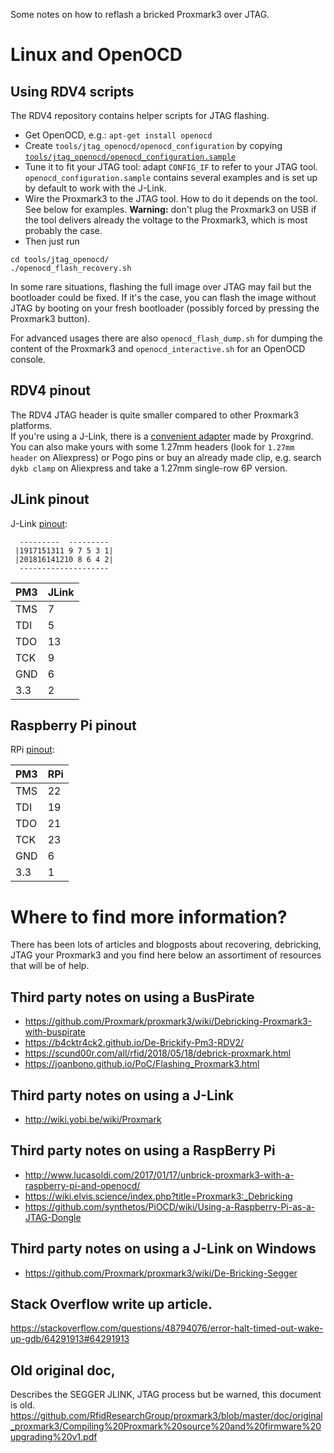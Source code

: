 Some notes on how to reflash a bricked Proxmark3 over JTAG.

# Linux and OpenOCD

## Using RDV4 scripts

The RDV4 repository contains helper scripts for JTAG flashing.

* Get OpenOCD, e.g.: `apt-get install openocd`
* Create `tools/jtag_openocd/openocd_configuration` by copying [`tools/jtag_openocd/openocd_configuration.sample`](/tools/jtag_openocd/openocd_configuration.sample)
* Tune it to fit your JTAG tool: adapt `CONFIG_IF` to refer to your JTAG tool. `openocd_configuration.sample` contains several examples and is set up by default to work with the J-Link.
* Wire the Proxmark3 to the JTAG tool. How to do it depends on the tool. See below for examples. **Warning:** don't plug the Proxmark3 on USB if the tool delivers already the voltage to the Proxmark3, which is most probably the case.
* Then just run

```
cd tools/jtag_openocd/
./openocd_flash_recovery.sh
```

In some rare situations, flashing the full image over JTAG may fail but the bootloader could be fixed. If it's the case, you can flash the image without JTAG by booting on your fresh bootloader (possibly forced by pressing the Proxmark3 button).

For advanced usages there are also `openocd_flash_dump.sh` for dumping the content of the Proxmark3 and `openocd_interactive.sh` for an OpenOCD console.

## RDV4 pinout

The RDV4 JTAG header is quite smaller compared to other Proxmark3 platforms.  
If you're using a J-Link, there is a [convenient adapter](https://github.com/RfidResearchGroup/proxmark3/wiki/Tools#jtag-adapter) made by Proxgrind.  
You can also make yours with some 1.27mm headers (look for `1.27mm header` on Aliexpress) or Pogo pins or buy an already made clip, e.g. search `dykb clamp` on Aliexpress and take a 1.27mm single-row 6P version.

## JLink pinout

J-Link [pinout](https://www.segger.com/interface-description.html):

```
  ---------  ---------
 |1917151311 9 7 5 3 1|
 |201816141210 8 6 4 2|
  --------------------
```

PM3 | JLink
--- | -----
TMS | 7
TDI | 5
TDO |13
TCK | 9
GND | 6
3.3 | 2

## Raspberry Pi pinout

RPi [pinout](https://pinout.xyz/):

PM3 | RPi
--- | -----
TMS | 22
TDI | 19
TDO | 21
TCK | 23
GND | 6
3.3 | 1

# Where to find more information?
There has been lots of articles and blogposts about recovering, debricking, JTAG your Proxmark3 and you find here below an assortiment of resources that will be of help.

## Third party notes on using a BusPirate

* https://github.com/Proxmark/proxmark3/wiki/Debricking-Proxmark3-with-buspirate
* https://b4cktr4ck2.github.io/De-Brickify-Pm3-RDV2/
* https://scund00r.com/all/rfid/2018/05/18/debrick-proxmark.html
* https://joanbono.github.io/PoC/Flashing_Proxmark3.html

## Third party notes on using a J-Link

* http://wiki.yobi.be/wiki/Proxmark

## Third party notes on using a RaspBerry Pi

* http://www.lucasoldi.com/2017/01/17/unbrick-proxmark3-with-a-raspberry-pi-and-openocd/
* https://wiki.elvis.science/index.php?title=Proxmark3:_Debricking
* https://github.com/synthetos/PiOCD/wiki/Using-a-Raspberry-Pi-as-a-JTAG-Dongle

## Third party notes on using a J-Link on Windows

* https://github.com/Proxmark/proxmark3/wiki/De-Bricking-Segger

## Stack Overflow write up article.
https://stackoverflow.com/questions/48794076/error-halt-timed-out-wake-up-gdb/64291913#64291913

## Old original doc,  
Describes the SEGGER JLINK, JTAG process but be warned,  this document is old.
https://github.com/RfidResearchGroup/proxmark3/blob/master/doc/original_proxmark3/Compiling%20Proxmark%20source%20and%20firmware%20upgrading%20v1.pdf